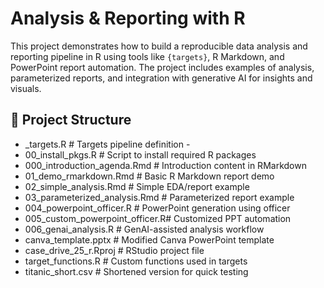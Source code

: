 # Analysis & Reporting with R

This project demonstrates how to build a reproducible data analysis and reporting pipeline in R using tools like `{targets}`, R Markdown, and PowerPoint report automation. The project includes examples of analysis, parameterized reports, and integration with generative AI for insights and visuals.

## 📁 Project Structure

- _targets.R # Targets pipeline definition -
- 00_install_pkgs.R # Script to install required R packages 
- 000_introduction_agenda.Rmd # Introduction content in RMarkdown
- 01_demo_rmarkdown.Rmd # Basic R Markdown report demo 
- 02_simple_analysis.Rmd # Simple EDA/report example 
- 03_parameterized_analysis.Rmd # Parameterized report example 
- 004_powerpoint_officer.R # PowerPoint generation using officer 
- 005_custom_powerpoint_officer.R# Customized PPT automation 
- 006_genai_analysis.R # GenAI-assisted analysis workflow 
- canva_template.pptx # Modified Canva PowerPoint template 
- case_drive_25_r.Rproj # RStudio project file 
- target_functions.R # Custom functions used in targets 
- titanic_short.csv # Shortened version for quick testing
